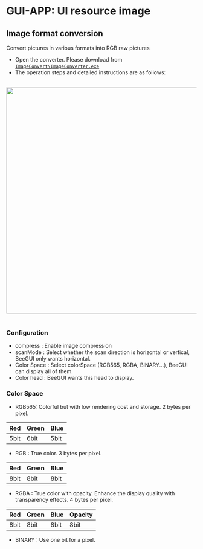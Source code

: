 # GUI-APP: UI resource image

## Image format conversion
Convert pictures in various formats into RGB raw pictures
* Open the converter. Please download from [```ImageConvert\ImageConverter.exe```](https://wiki.realtek.com/display/BTMKT/BLE+Soc+Image+Convert+Tool) 
* The operation steps and detailed instructions are as follows: 

<br/>
<div style="text-align: center"><img width= "600" src="https://foruda.gitee.com/images/1706602071562881120/e9191194_13671125.png "></div>
<br/>

### Configuration
- compress : Enable image compression
- scanMode : Select whether the scan direction is horizontal or vertical, BeeGUI only wants horizontal.
- Color Space : Select colorSpace (RGB565, RGBA, BINARY...), BeeGUI can display all of them.
- Color head : BeeGUI wants this head to display.

### Color Space

- RGB565: Colorful but with low rendering cost and storage. 2 bytes per pixel.


|  Red |  Green |  Blue |
|----------|------------|-----------|
|  5bit|  6bit  |  5bit |

- RGB : True color. 3 bytes per pixel.

|  Red |  Green |  Blue |
|----------|------------|-----------|
|  8bit|  8bit  |  8bit |
- RGBA : True color with opacity. Enhance the display quality with transparency effects. 4 bytes per pixel.

|  Red |  Green |  Blue |  Opacity |
|----------|------------|-----------|--------------|
|  8bit|  8bit  |  8bit |    8bit  |
- BINARY : Use one bit for a pixel.


























